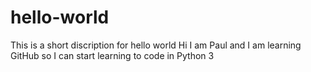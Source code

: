 # hello-world
This is a short discription for hello world
Hi I am Paul and I am learning GitHub so I can start learning to code in Python 3
